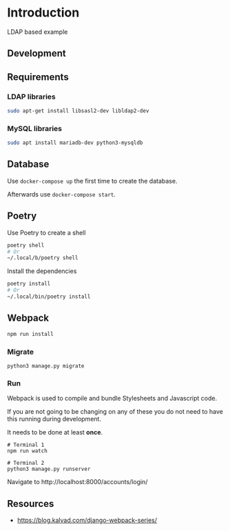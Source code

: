 # Introduction

LDAP based example

## Development

## Requirements

### LDAP libraries

```bash
sudo apt-get install libsasl2-dev libldap2-dev
```

### MySQL libraries

```bash
sudo apt install mariadb-dev python3-mysqldb
```

## Database

Use `docker-compose up` the first time to create the database.

Afterwards use `docker-compose start`.

## Poetry

Use Poetry to create a shell

```bash
poetry shell
# Or
~/.local/b/poetry shell
```

Install the dependencies

```bash
poetry install
# Or
~/.local/bin/poetry install
```

## Webpack

```bash
npm run install   
```

### Migrate

```
python3 manage.py migrate

```

### Run

Webpack is used to compile and bundle Stylesheets and Javascript code.

If you are not going to be changing on any of these you do not need to have this running during development.

It needs to be done at least **once**.

```
# Terminal 1
npm run watch

# Terminal 2
python3 manage.py runserver

```

Navigate to http://localhost:8000/accounts/login/

## Resources

* https://blog.kalvad.com/django-webpack-series/

